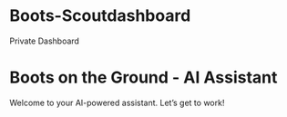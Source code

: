 # Boots-Scoutdashboard
Private Dashboard 
<!DOCTYPE html>
<html lang="en">
<head>
  <meta charset="UTF-8" />
  <meta name="viewport" content="width=device-width, initial-scale=1.0"/>
  <title>Scout AI Assistant</title>
</head>
<body>
  <h1>Boots on the Ground - AI Assistant</h1>
  <p>Welcome to your AI-powered assistant. Let’s get to work!</p>

  <script>
    const SCOUT_CONFIG = {
      apiBase: 'https://boots-intelligence-1-taylordurling.replit.app/api',
      sendGridKey: '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',
      slackToken: 'xoxb-9013799810180-9025364012385-...',
      slackChannel: 'C0123456789'
    };

    async function sendAlert(subject, message) {
      try {
        const res = await fetch(`${SCOUT_CONFIG.apiBase}/email/send`, {
          method: 'POST',
          headers: { 'Content-Type': 'application/json' },
          body: JSON.stringify({
            to: 'taylordurling@yahoo.com',
            subject,
            message
          })
        });
        const data = await res.json();
        console.log('Email sent:', data);
      } catch (err) {
        console.error('Email error:', err);
      }
    }

    async function notifySlack(message) {
      try {
        const res = await fetch(`${SCOUT_CONFIG.apiBase}/slack/notify`, {
          method: 'POST',
          headers: { 'Content-Type': 'application/json' },
          body: JSON.stringify({
            token: SCOUT_CONFIG.slackToken,
            channel: SCOUT_CONFIG.slackChannel,
            message
          })
        });
        const data = await res.json();
        console.log('Slack notified:', data);
      } catch (err) {
        console.error('Slack error:', err);
      }
    }

    // Example use on page load
    window.onload = () => {
      sendAlert("Scout AI Booted", "The Assistant is live and ready.");
      notifySlack("👢 Boots on the Ground AI Assistant is now active!");
    };
  </script>
</body>
</html>
